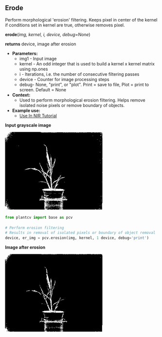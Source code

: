 ## Erode

Perform morphological 'erosion' filtering. Keeps pixel in center of the kernel if 
conditions set in kernel are true, otherwise removes pixel.

**erode**(*img, kernel, i, device, debug=None*)

**returns** device, image after erosion

- **Parameters:**
    - img1 - Input image
    - kernel - An odd integer that is used to build a kernel x kernel matrix using np.ones
    - i - Iterations, i.e. the number of consecutive filtering passes
    - device - Counter for image processing steps
    - debug- None, "print", or "plot". Print = save to file, Plot = print to screen. Default = None
- **Context:**
    - Used to perform morphological erosion filtering. Helps remove isolated noise pixels or remove boundary of objects.
- **Example use:**
    - [Use In NIR Tutorial](nir_tutorial.md)
    
**Input grayscale image**

![Screenshot](img/documentation_images/erode/grayscale_image.jpg)

```python
from plantcv import base as pcv

# Perform erosion filtering
# Results in removal of isolated pixels or boundary of object removal
device, er_img = pcv.erosion(img, kernel, 1 device, debug='print')
```

**Image after erosion**

![Screenshot](img/documentation_images/erode/erosion.jpg)

